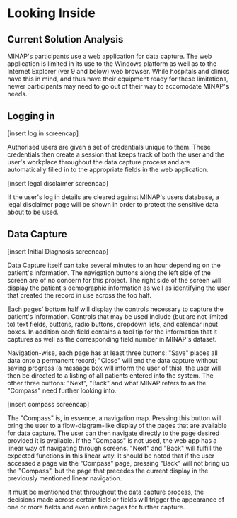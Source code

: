Looking Inside
=============

Current Solution Analysis
-------------
MINAP's participants use a web application for data capture. The web application is limited in its use to the Windows platform as well as to the Internet Explorer (ver 9 and below) web browser. While hospitals and clinics have this in mind, and thus have their equipment ready for these limitations, newer participants may need to go out of their way to accomodate MINAP's needs.

Logging in
------------

[insert log in screencap]

Authorised users are given a set of credentials unique to them. These credentials then create a session that keeps track of both the user and the user's workplace throughout the data capture process and are automatically filled in to the appropriate fields in the web application. 

[insert legal disclaimer screencap]

If the user's log in details are cleared against MINAP's users database, a legal disclaimer page will be shown in order to protect the sensitive data about to be used.

Data Capture
------------

[insert Initial Diagnosis screencap]

Data Capture itself can take several minutes to an hour depending on the patient's information. The navigation buttons along the left side of the screen are of no concern for this project. The right side of the screen will display the patient's demographic information as well as identifying the user that created the record in use across the top half.

Each pages' bottom half will display the controls necessary to capture the patient's information. Controls that may be used include (but are not limited to) text fields, buttons, radio buttons, dropdown lists, and calendar input boxes. In addition each field contains a tool tip for the information that it captures as well as the corresponding field number in MINAP's dataset.

Navigation-wise, each page has at least three buttons: "Save" places all data onto a permanent record; "Close" will end the data capture without saving progress (a message box will inform the user of this), the user will then be directed to a listing of all patients entered into the system. The other three buttons: "Next", "Back" and what MINAP refers to as the "Compass" need further looking into.

[insert compass screencap]

The "Compass" is, in essence, a navigation map. Pressing this button will bring the user to a flow-diagram-like display of the pages that are available for data capture. The user can then navigate directly to the page desired provided it is available. If the "Compass" is not used, the web app has a linear way of navigating through screens. "Next" and "Back" will fulfill the expected functions in this linear way. It should be noted that if the user accessed a page via the "Compass" page, pressing "Back" will not bring up the "Compass", but the page that precedes the current display in the previously mentioned linear navigation.

It must be mentioned that throughout the data capture process, the decisions made across certain field or fields will trigger the appearance of one or more fields and even entire pages for further capture.
